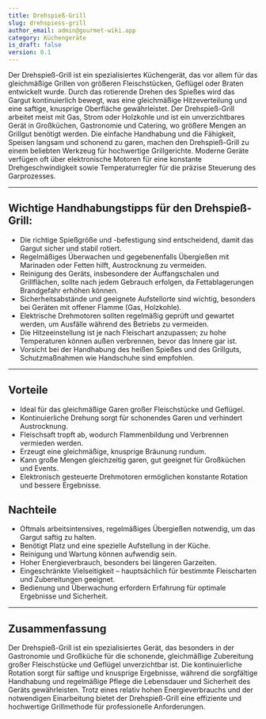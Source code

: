```yaml
---
title: Drehspieß-Grill
slug: drehspiess-grill
author_email: admin@gourmet-wiki.app
category: Küchengeräte
is_draft: false
version: 0.1
---
```

Der Drehspieß-Grill ist ein spezialisiertes Küchengerät, das vor allem für das gleichmäßige Grillen von größeren Fleischstücken, Geflügel oder Braten entwickelt wurde. Durch das rotierende Drehen des Spießes wird das Gargut kontinuierlich bewegt, was eine gleichmäßige Hitzeverteilung und eine saftige, knusprige Oberfläche gewährleistet. Der Drehspieß-Grill arbeitet meist mit Gas, Strom oder Holzkohle und ist ein unverzichtbares Gerät in Großküchen, Gastronomie und Catering, wo größere Mengen an Grillgut benötigt werden. Die einfache Handhabung und die Fähigkeit, Speisen langsam und schonend zu garen, machen den Drehspieß-Grill zu einem beliebten Werkzeug für hochwertige Grillgerichte. Moderne Geräte verfügen oft über elektronische Motoren für eine konstante Drehgeschwindigkeit sowie Temperaturregler für die präzise Steuerung des Garprozesses.

____

## Wichtige Handhabungstipps für den Drehspieß-Grill:

- Die richtige Spießgröße und -befestigung sind entscheidend, damit das Gargut sicher und stabil rotiert.
- Regelmäßiges Überwachen und gegebenenfalls Übergießen mit Marinaden oder Fetten hilft, Austrocknung zu vermeiden.
- Reinigung des Geräts, insbesondere der Auffangschalen und Grillflächen, sollte nach jedem Gebrauch erfolgen, da Fettablagerungen Brandgefahr erhöhen können.
- Sicherheitsabstände und geeignete Aufstellorte sind wichtig, besonders bei Geräten mit offener Flamme (Gas, Holzkohle).
- Elektrische Drehmotoren sollten regelmäßig geprüft und gewartet werden, um Ausfälle während des Betriebs zu vermeiden.
- Die Hitzeeinstellung ist je nach Fleischart anzupassen; zu hohe Temperaturen können außen verbrennen, bevor das Innere gar ist.
- Vorsicht bei der Handhabung des heißen Spießes und des Grillguts, Schutzmaßnahmen wie Handschuhe sind empfohlen.

____

## Vorteile

- Ideal für das gleichmäßige Garen großer Fleischstücke und Geflügel.
- Kontinuierliche Drehung sorgt für schonendes Garen und verhindert Austrocknung.
- Fleischsaft tropft ab, wodurch Flammenbildung und Verbrennen vermieden werden.
- Erzeugt eine gleichmäßige, knusprige Bräunung rundum.
- Kann große Mengen gleichzeitig garen, gut geeignet für Großküchen und Events.
- Elektronisch gesteuerte Drehmotoren ermöglichen konstante Rotation und bessere Ergebnisse.

## Nachteile

- Oftmals arbeitsintensives, regelmäßiges Übergießen notwendig, um das Gargut saftig zu halten.
- Benötigt Platz und eine spezielle Aufstellung in der Küche.
- Reinigung und Wartung können aufwendig sein.
- Hoher Energieverbrauch, besonders bei längeren Garzeiten.
- Eingeschränkte Vielseitigkeit – hauptsächlich für bestimmte Fleischarten und Zubereitungen geeignet.
- Bedienung und Überwachung erfordern Erfahrung für optimale Ergebnisse und Sicherheit.

____

## Zusammenfassung  

Der Drehspieß-Grill ist ein spezialisiertes Gerät, das besonders in der Gastronomie und Großküche für die schonende, gleichmäßige Zubereitung großer Fleischstücke und Geflügel unverzichtbar ist. Die kontinuierliche Rotation sorgt für saftige und knusprige Ergebnisse, während die sorgfältige Handhabung und regelmäßige Pflege die Lebensdauer und Sicherheit des Geräts gewährleisten. Trotz eines relativ hohen Energieverbrauchs und der notwendigen Einarbeitung bietet der Drehspieß-Grill eine effiziente und hochwertige Grillmethode für professionelle Anforderungen.